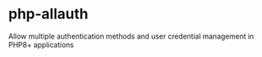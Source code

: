 # php-allauth
Allow multiple authentication methods and user credential management in PHP8+ applications
